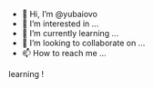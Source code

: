 - 👋 Hi, I’m @yubaiovo
- 👀 I’m interested in ...
- 🌱 I’m currently learning ...
- 💞️ I’m looking to collaborate on ...
- 📫 How to reach me ...

<!---
yubaiovo/yubaiovo is a ✨ special ✨ repository because its `README.md` (this file) appears on your GitHub profile.
You can click the Preview link to take a look at your changes.
--->learning !
